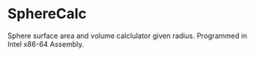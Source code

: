 # SphereCalc
Sphere surface area and volume calclulator given radius. Programmed in Intel x86-64 Assembly.
